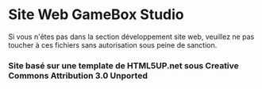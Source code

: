 # Site Web GameBox Studio
Si vous n'êtes pas dans la section développement site web, veuillez ne pas toucher à ces fichiers sans autorisation sous peine de sanction.

### Site basé sur une template de HTML5UP.net sous Creative Commons Attribution 3.0 Unported
